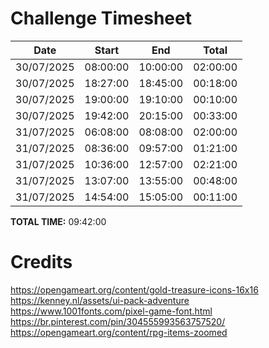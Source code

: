 # Challenge Timesheet
| Date       | Start    | End      | Total    |
| ---------- | -------- | -------- | -------- |
| 30/07/2025 | 08:00:00 | 10:00:00 | 02:00:00 |
| 30/07/2025 | 18:27:00 | 18:45:00 | 00:18:00 |
| 30/07/2025 | 19:00:00 | 19:10:00 | 00:10:00 |
| 30/07/2025 | 19:42:00 | 20:15:00 | 00:33:00 |
| 31/07/2025 | 06:08:00 | 08:08:00 | 02:00:00 |
| 31/07/2025 | 08:36:00 | 09:57:00 | 01:21:00 |
| 31/07/2025 | 10:36:00 | 12:57:00 | 02:21:00 |
| 31/07/2025 | 13:07:00 | 13:55:00 | 00:48:00 |
| 31/07/2025 | 14:54:00 | 15:05:00 | 00:11:00 |

**TOTAL TIME:** 09:42:00

# Credits

https://opengameart.org/content/gold-treasure-icons-16x16
https://kenney.nl/assets/ui-pack-adventure
https://www.1001fonts.com/pixel-game-font.html
https://br.pinterest.com/pin/304555993563757520/
https://opengameart.org/content/rpg-items-zoomed
